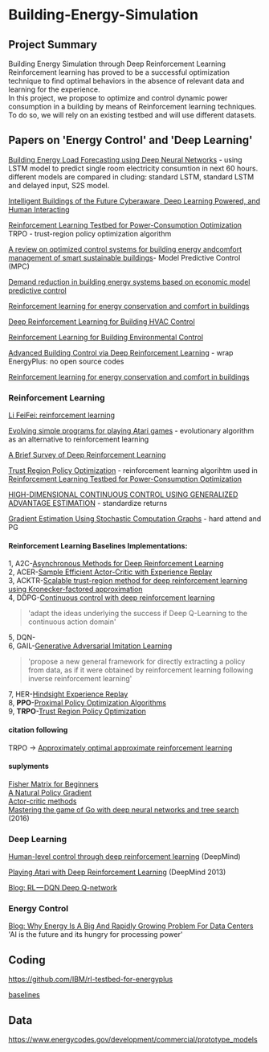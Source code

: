 # Building-Energy-Simulation  

## Project Summary  

Building Energy Simulation through Deep Reinforcement Learning
Reinforcement learning has proved to be a successful optimization technique to find optimal behaviors in the absence of relevant data and learning for the experience.  
In this project, we propose to optimize and control dynamic power consumption in a building by means of Reinforcement learning techniques. To do so, we will rely on an existing testbed and will use different datasets.  

## Papers on 'Energy Control' and 'Deep Learning'     

[Building Energy Load Forecasting using Deep Neural Networks](https://ieeexplore.ieee.org/stamp/stamp.jsp?tp=&arnumber=7793413) - using LSTM model to predict single room electricity consumtion in next 60 hours. different models are compared in cluding: standard LSTM, standard LSTM and delayed input, S2S model.  

[Intelligent Buildings of the Future Cyberaware, Deep Learning Powered, and Human Interacting](https://ieeexplore.ieee.org/stamp/stamp.jsp?tp=&arnumber=7792825)  

[Reinforcement Learning Testbed for Power-Consumption Optimization](https://arxiv.org/pdf/1808.10427.pdf)  
TRPO - trust-region policy optimization algorithm  

[A review on optimized control systems for building energy andcomfort management of smart sustainable buildings](https://reader.elsevier.com/reader/sd/pii/S1364032114001889?token=E1802E55E595AC95AD959F51EB046249CE72155E2C9E31CD5A2CD3E1E4B5BFDCEE20E324124011ED90B93313694CE75A)- Model Predictive Control (MPC)  

[Demand reduction in building energy systems based on economic model predictive control](https://www.sciencedirect.com/science/article/pii/S0009250911005240)  

[Reinforcement learning for energy conservation and comfort in buildings](https://www.sciencedirect.com/science/article/pii/S0360132306001880)  

[Deep Reinforcement Learning for Building HVAC Control](https://ieeexplore.ieee.org/abstract/document/8060306)  

[Reinforcement Learning for Building Environmental Control ](https://mediatum.ub.tum.de/doc/1289297/file.pdf)  

[Advanced Building Control via Deep Reinforcement Learning](http://www.jinming.tech/papers/BuildingRL_ICAE_CR.pdf) - wrap EnergyPlus: no open source codes  

[Reinforcement learning for energy conservation and comfort in buildings](https://mediatum.ub.tum.de/doc/1289939/file.pdf)  

### Reinforcement Learning  
[Li FeiFei: reinforcement learning](http://cs231n.stanford.edu/slides/2017/cs231n_2017_lecture14.pdf)

[Evolving simple programs for playing Atari games](https://arxiv.org/pdf/1806.05695.pdf) - evolutionary algorithm as an alternative to reinforcement learning  

[A Brief Survey of Deep Reinforcement Learning](https://spiral.imperial.ac.uk:8443/bitstream/10044/1/53340/2/1708.05866v1.pdf)  

[Trust Region Policy Optimization](https://arxiv.org/pdf/1502.05477.pdf) - reinforcement learning algorihtm used in [Reinforcement Learning Testbed for Power-Consumption Optimization](https://arxiv.org/pdf/1808.10427.pdf)   

[HIGH-DIMENSIONAL CONTINUOUS CONTROL USING GENERALIZED ADVANTAGE ESTIMATION](https://arxiv.org/pdf/1506.02438.pdf) - standardize returns  

[Gradient Estimation Using Stochastic Computation Graphs](https://arxiv.org/pdf/1506.05254.pdf) - hard attend and PG  

#### Reinforcement Learning Baselines Implementations:  
1, A2C-[Asynchronous Methods for Deep Reinforcement Learning](https://arxiv.org/pdf/1602.01783.pdf)  
2, ACER-[Sample Efficient Actor-Critic with Experience Replay](https://arxiv.org/pdf/1611.01224.pdf)  
3, ACKTR-[Scalable trust-region method for deep reinforcement learning using Kronecker-factored approximation](https://arxiv.org/pdf/1708.05144.pdf)  
4, DDPG-[Continuous control with deep reinforcement learning](https://arxiv.org/pdf/1509.02971.pdf)  
> 'adapt the ideas underlying the success if Deep Q-Learning to the continuous action domain'  

5, DQN-[]()  
6, GAIL-[Generative Adversarial Imitation Learning](https://arxiv.org/pdf/1606.03476.pdf)  
> 'propose a new general framework for directly extracting a policy from data, as if it were obtained by reinforcement learning following inverse reinforcement learning'  

7, HER-[Hindsight Experience Replay](https://arxiv.org/pdf/1707.01495.pdf)  
8, __PPO__-[Proximal Policy Optimization Algorithms](https://arxiv.org/pdf/1707.06347.pdf)  
9, __TRPO__-[Trust Region Policy Optimization](https://arxiv.org/pdf/1502.05477.pdf)   

#### citation following  
TRPO -> [Approximately optimal approximate reinforcement learning](https://homes.cs.washington.edu/~sham/papers/rl/aoarl.pdf)  

#### suplyments  
[Fisher Matrix for Beginners](http://wittman.physics.ucdavis.edu/Fisher-matrix-guide.pdf)  
[A Natural Policy Gradient](https://papers.nips.cc/paper/2073-a-natural-policy-gradient.pdf)  
[Actor-critic methods](http://mi.eng.cam.ac.uk/~mg436/LectureSlides/MLSALT7/L5.pdf)  
[Mastering the game of Go with deep neural networks and tree search](https://www.nature.com/articles/nature16961) (2016)  

### Deep Learning  
[Human-level control through deep reinforcement learning](https://storage.googleapis.com/deepmind-media/dqn/DQNNaturePaper.pdf) (DeepMind)  

[Playing Atari with Deep Reinforcement Learning](https://www.cs.toronto.edu/~vmnih/docs/dqn.pdf) (DeepMind 2013)  

[Blog: RL — DQN Deep Q-network](https://medium.com/@jonathan_hui/rl-dqn-deep-q-network-e207751f7ae4)  

### Energy Control  
[Blog: Why Energy Is A Big And Rapidly Growing Problem For Data Centers](https://www.forbes.com/sites/forbestechcouncil/2017/12/15/why-energy-is-a-big-and-rapidly-growing-problem-for-data-centers/#772cdb265a30)  
'AI is the future and its hungry for processing power'  

## Coding  
https://github.com/IBM/rl-testbed-for-energyplus   

[baselines](https://github.com/openai/baselines)  

## Data  
https://www.energycodes.gov/development/commercial/prototype_models  

